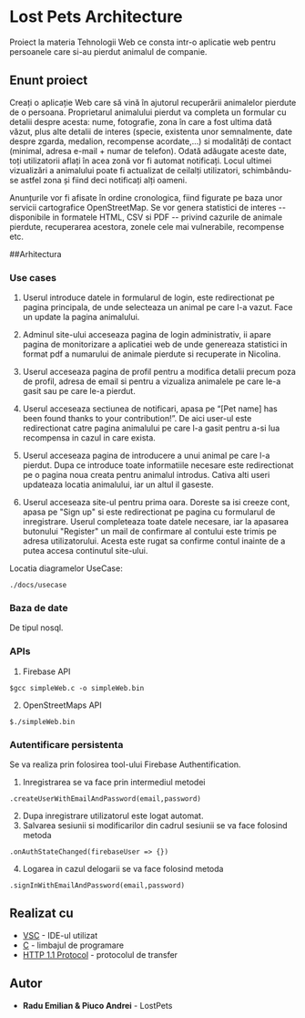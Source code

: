 # Lost Pets Architecture

Proiect la materia Tehnologii Web ce consta intr-o aplicatie web pentru persoanele care si-au pierdut animalul de companie.

## Enunt proiect

Creați o aplicație Web care să vină în ajutorul recuperării animalelor pierdute de o persoana. Proprietarul animalului pierdut va completa un formular cu detalii despre acesta: nume, fotografie, zona în care a fost ultima dată văzut, plus alte detalii de interes (specie, existenta unor semnalmente, date despre zgarda, medalion, recompense acordate,...) si modalități de contact (minimal, adresa e-mail + numar de telefon). Odată adăugate aceste date, toți utilizatorii aflați în acea zonă vor fi automat notificați. Locul ultimei vizualizări a animalului poate fi actualizat de ceilalți utilizatori, schimbându-se astfel zona și fiind deci notificați alți oameni.

Anunțurile vor fi afisate în ordine cronologica, fiind figurate pe baza unor servicii cartografice OpenStreetMap. Se vor genera statistici de interes -- disponibile in formatele HTML, CSV si PDF -- privind cazurile de animale pierdute, recuperarea acestora, zonele cele mai vulnerabile, recompense etc.

##Arhitectura

### Use cases

1. Userul introduce datele in formularul de login, este redirectionat pe pagina principala, de unde selecteaza un animal pe care l-a vazut. Face un update la pagina animalului.

2. Adminul site-ului acceseaza pagina de login administrativ, ii apare pagina de monitorizare a aplicatiei web de unde genereaza statistici in format pdf a numarului de animale pierdute si recuperate in Nicolina.

3. Userul acceseaza pagina de profil pentru a modifica detalii precum poza de profil, adresa de email si pentru a vizualiza animalele pe care le-a gasit sau pe care le-a pierdut.

4. Userul acceseaza sectiunea de notificari, apasa pe “[Pet name] has been found thanks to your contribution!”. De aici user-ul este redirectionat catre pagina animalului pe care l-a gasit pentru a-si lua recompensa in cazul in care exista.

5. Userul acceseaza pagina de introducere a unui animal pe care l-a pierdut. Dupa ce introduce toate informatiile necesare este redirectionat pe o pagina noua creata pentru animalul introdus. Cativa alti useri updateaza locatia animalului, iar un altul il gaseste.

6. Userul acceseaza site-ul pentru prima oara. Doreste sa isi creeze cont, apasa pe "Sign up" si este redirectionat pe pagina cu formularul de inregistrare. Userul completeaza toate datele necesare, iar la apasarea butonului "Register" un mail de confirmare al contului este trimis pe adresa utilizatorului. Acesta este rugat sa confirme contul inainte de a putea accesa continutul site-ului.

Locatia diagramelor UseCase:
```
./docs/usecase
```

### Baza de date

De tipul nosql.

### APIs

1. Firebase API

```
$gcc simpleWeb.c -o simpleWeb.bin
```

2. OpenStreetMaps API

```
$./simpleWeb.bin
```

### Autentificare persistenta

Se va realiza prin folosirea tool-ului Firebase Authentification.

1. Inregistrarea se va face prin intermediul metodei 
```
.createUserWithEmailAndPassword(email,password)
```
2. Dupa inregistrare utilizatorul este logat automat.
3. Salvarea sesiunii si modificarilor din cadrul sesiunii se va face folosind metoda 
```
.onAuthStateChanged(firebaseUser => {})
```
4. Logarea in cazul delogarii se va face folosind metoda
```
.signInWithEmailAndPassword(email,password)
```

## Realizat cu

* [VSC](https://code.visualstudio.com) - IDE-ul utilizat
* [C](http://www.cplusplus.com) - limbajul de programare
* [HTTP 1.1 Protocol](https://www.w3.org/Protocols/rfc2616/rfc2616.html) - protocolul de transfer

## Autor

* **Radu Emilian & Piuco Andrei** - LostPets